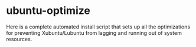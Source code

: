 # ubuntu-optimize
Here is a complete automated install script that sets up all the optimizations for preventing Xubuntu/Lubuntu from lagging and running out of system resources.
